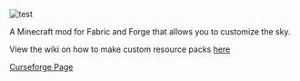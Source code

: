 ![test](https://i.imgur.com/R67eF8R.png)

A Minecraft mod for Fabric and Forge that allows you to customize the sky.

View the wiki on how to make custom resource packs [here](https://github.com/fishcute/Celestial/wiki)

[Curseforge Page](https://www.curseforge.com/minecraft/mc-mods/celestial)

